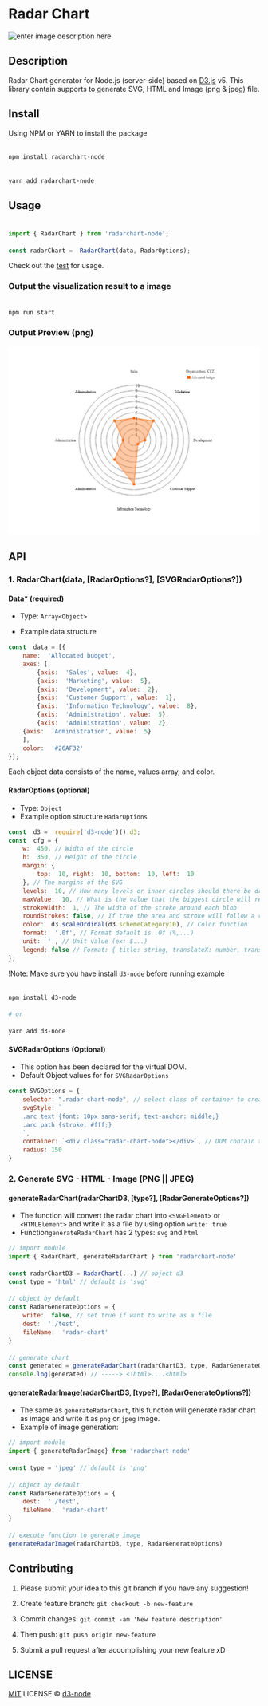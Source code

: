# Radar Chart

![enter image description here](https://vegibit.com/wp-content/uploads/2015/05/Introduction-to-the-d3-js-library.png)

## Description

Radar Chart generator for Node.js (server-side) based on [D3.js](https://d3js.org/) v5.
This library contain supports to generate SVG, HTML and Image (png & jpeg) file.
  
## Install

Using NPM or YARN to install the package

```bash

npm install radarchart-node

```

```bash

yarn add radarchart-node

```
  
## Usage

```js

import { RadarChart } from 'radarchart-node';

const radarChart =  RadarChart(data, RadarOptions);

```

Check out the [test](./test) for usage.

### Output the visualization result to a image

```bash

npm run start

```

### Output Preview (png)

![chart](./test/radar-chart.png)

## API

### 1. RadarChart(data, [RadarOptions?], [SVGRadarOptions?])
  
#### Data* (required)

- Type: `Array<Object>`

- Example data structure

```javascript
const  data = [{
    name:  'Allocated budget',
    axes: [
        {axis:  'Sales', value:  4},
        {axis:  'Marketing', value:  5},
        {axis:  'Development', value:  2},
        {axis:  'Customer Support', value:  1},
        {axis:  'Information Technology', value:  8},
        {axis:  'Administration', value:  5},
        {axis:  'Administration', value:  2},
	{axis:  'Administration', value:  5}
    ],
    color:  '#26AF32'
}];
```

Each object data consists of the name, values array, and color.

#### RadarOptions (optional)

- Type: `Object`
- Example option structure  `RadarOptions`

```javascript
const  d3 =  require('d3-node')().d3;
const  cfg = {
    w:  450, // Width of the circle
    h:  350, // Height of the circle
    margin: {
        top:  10, right:  10, bottom:  10, left:  10
    }, // The margins of the SVG
    levels:  10, // How many levels or inner circles should there be drawn
    maxValue:  10, // What is the value that the biggest circle will represent
    strokeWidth:  1, // The width of the stroke around each blob
    roundStrokes: false, // If true the area and stroke will follow a round path (cardinal-closed)
    color:  d3.scaleOrdinal(d3.schemeCategory10), // Color function
    format:  '.0f', // Format default is .0f (%,...)
    unit:  '', // Unit value (ex: $...)
    legend: false // Format: { title: string, translateX: number, translateY: number }
};
```

!Note: Make sure you have install `d3-node` before running example

```bash

npm install d3-node

# or

yarn add d3-node

```

#### SVGRadarOptions (Optional)

- This option has been declared for the virtual DOM.  
- Default Object values for  for `SVGRadarOptions`

```javascript
const SVGOptions = {
    selector: ".radar-chart-node", // select class of container to create D3-canvas
    svgStyle: `
	.arc text {font: 10px sans-serif; text-anchor: middle;}
	.arc path {stroke: #fff;}
    `,
    container: `<div class="radar-chart-node"></div>`, // DOM contain the visualization result
    radius: 150
}
```

### 2. Generate SVG - HTML - Image (PNG || JPEG)

#### generateRadarChart(radarChartD3, [type?], [RadarGenerateOptions?])

- The function will convert the radar chart into `<SVGElement>` or `<HTMLElement>` and write it as a file by using option `write: true`
- Function`generateRadarChart` has 2 types: `svg` and `html`

```javascript
// import module
import { RadarChart, generateRadarChart } from 'radarchart-node'

const radarChartD3 = RadarChart(...) // object d3
const type = 'html' // default is 'svg'

// object by default
const RadarGenerateOptions = {
    write:  false, // set true if want to write as a file
    dest:  './test',
    fileName:  'radar-chart'
}

// generate chart
const generated = generateRadarChart(radarChartD3, type, RadarGenerateOptions)
console.log(generated) // -----> <!html>....<html>

```

#### generateRadarImage(radarChartD3, [type?], [RadarGenerateOptions?])

- The same as `generateRadarChart`, this function will generate radar chart as image and write it as `png` or `jpeg` image.
- Example of image generation:

```javascript
// import module
import { generateRadarImage} from 'radarchart-node'

const type = 'jpeg' // default is 'png'

// object by default
const RadarGenerateOptions = {
    dest:  './test',
    fileName:  'radar-chart'
}

// execute function to generate image
generateRadarImage(radarChartD3, type, RadarGenerateOptions)

```

## Contributing

1. Please submit your idea to this git branch if you have any suggestion!

2. Create feature branch: `git checkout -b new-feature`

3. Commit changes: `git commit -am 'New feature description'`

4. Then push: `git push origin new-feature`

5. Submit a pull request after accomplishing your new feature xD

## LICENSE

[MIT](LICENSE) LICENSE &copy; [d3-node](https://github.com/d3-node)
